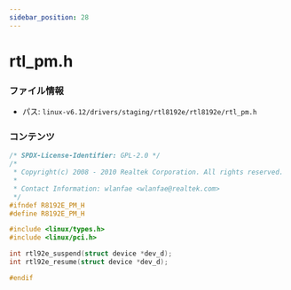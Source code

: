 ```yaml
---
sidebar_position: 28
---
```

# rtl_pm.h

### ファイル情報

- パス: `linux-v6.12/drivers/staging/rtl8192e/rtl8192e/rtl_pm.h`

### コンテンツ

```h
/* SPDX-License-Identifier: GPL-2.0 */
/*
 * Copyright(c) 2008 - 2010 Realtek Corporation. All rights reserved.
 *
 * Contact Information: wlanfae <wlanfae@realtek.com>
 */
#ifndef R8192E_PM_H
#define R8192E_PM_H

#include <linux/types.h>
#include <linux/pci.h>

int rtl92e_suspend(struct device *dev_d);
int rtl92e_resume(struct device *dev_d);

#endif

```

